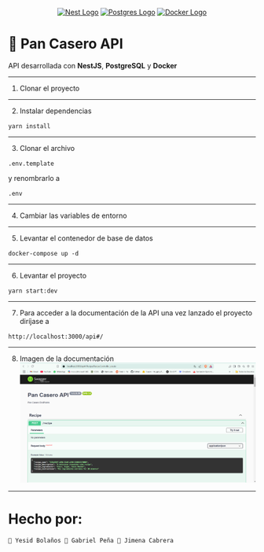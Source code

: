 <p align="center">
  <a href="http://nestjs.com/" target="blank"><img src="https://nestjs.com/img/logo-small.svg" width="120" alt="Nest Logo" /></a>
  <a href="https://www.postgresql.org/" target="blank"><img src="https://upload.wikimedia.org/wikipedia/commons/thumb/2/29/Postgresql_elephant.svg/1200px-Postgresql_elephant.svg.png" width="120" alt="Postgres Logo" /></a>
  <a href="https://docs.docker.com/" target="blank"><img src="https://docs.deepwavedigital.com/Tutorials/img/docker_logo.png" width="280" alt="Docker Logo" /></a>
</p>

# 🍞 Pan Casero API

API desarrollada con **NestJS**, **PostgreSQL** y **Docker** 

---

1. Clonar el proyecto
---
2. Instalar dependencias
```
yarn install
```
---

3. Clonar el archivo 
```
.env.template
``` 
y renombrarlo a 
```
.env
```
---

4. Cambiar las variables de entorno
---

5. Levantar el contenedor de base de datos
```
docker-compose up -d
```
---

6. Levantar el proyecto
```
yarn start:dev
```
---
7. Para acceder a la documentación de la API una vez lanzado el proyecto diríjase a 
```
http://localhost:3000/api#/
```
---
8. Imagen de la documentación
![Doc API](/src/helpers/images/DocAPI.png)
---
# Hecho por: 
```
👤 Yesid Bolaños 👤 Gabriel Peña 👤 Jimena Cabrera
```